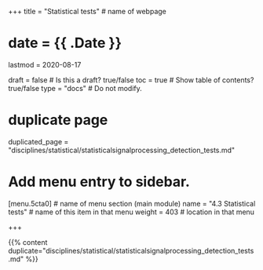 +++
title = "Statistical tests"         # name of webpage

# date = {{ .Date }}
lastmod = 2020-08-17

draft = false  # Is this a draft? true/false
toc = true  # Show table of contents? true/false
type = "docs"  # Do not modify.

# duplicate page

duplicated_page = "disciplines/statistical/statisticalsignalprocessing_detection_tests.md"

# Add menu entry to sidebar.
[menu.5cta0]                       # name of menu section (main module)
  name = "4.3 Statistical tests"        # name of this item in that menu
  weight = 403                         # location in that menu

+++

{{% content duplicate="disciplines/statistical/statisticalsignalprocessing_detection_tests.md" %}}
